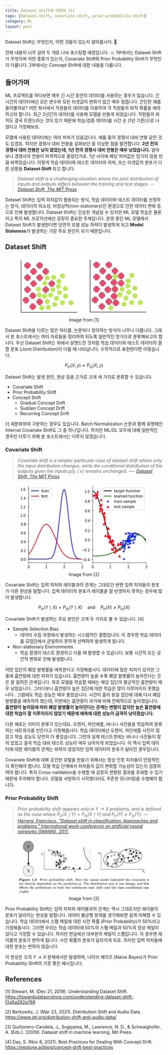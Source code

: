 ```yaml
---
title: Dataset Shift에 대하여 (1)
tags: [dataset-shift, covariate-shift, prior-probability-shift]
category: ML
layout: post
---
```


Dataset Shift는 무엇인지, 어떤 것들이 있는지 알아봅시다. 👀

<!--more-->

전체 내용이 너무 길어 두 개로 나눠 포스팅할 예정입니다. ☺️ 
1부에서는 Dataset Shift가 무엇이며 어떤 종류가 있는지, Covariate Shift와 Prior Probability Shift가 무엇인지 다룹니다.
2부에서는 Concept Shift에 대한 내용을 다룹니다.

## 들어가며

ML 프로젝트를 하다보면 매우 긴 시간 동안의 데이터를 사용하는 경우가 많습니다. 긴 시간의 데이터에선 모든 변수와 모든 타겟값이 변화가 없긴 매우 힘듭니다. 간단한 예를 들어볼까요? 어떤 회사에서 직원들의 데이터를 이용하여 각 직원들의 퇴직 확률을 예측하고자 합니다. 최근 2년간의 데이터를 사용해 모델을 만들게 되었습니다. 직원들의 퇴직도 결국 트렌드라는 것이 있기 때문에 학습/검증 데이터를 시간 순 (1년 기준)으로 나눴다고 가정해보죠. 

모델에 사용된 데이터에는 여러 피처가 있을겁니다. 예를 들어 경쟁사 대비 연봉 같은 것도 있겠죠. 하지만 경쟁사 대비 연봉을 살펴보던 중 이상한 점을 발견합니다. **2년 전의 경쟁사 대비 연봉은 낮지 않았는데, 1년 전의 경쟁사 대비 연봉은 매우 낮았습니다.** 알아보니 경쟁사의 연봉이 파격적으로 올랐던거죠. 1년 사이에 해당 피처값은 믿기지 않을 만큼 바뀌었습니다. 이렇게 학습 데이터와 테스트 데이터의 피처, 또는 타겟값의 분포가 다른 상황을 **Dataset Shift** 라고 합니다.

> *Dataset shift is a challenging situation where the joint distribution of inputs and outputs differs between the training and test stages. --  [Dataset Shift, The MIT Press](https://cs.nyu.edu/~roweis/papers/invar-chapter.pdf)*
> 

Dataset Shift는 입력 피처값이 활용되는 방식, 학습 데이터와 테스트 데이터를 선정하는 방식, 데이터의 희소성, 비정상적(non-stationary)인 환경으로 인한 데이터 변화 등으로 인해 발생합니다.  Dataset Shift는 단순한 개념일 수 있지만 ML 모델 학습은 물론이고 특히 ML 프로덕션에선 굉장히 중요한 주제입니다. 운영 중인 ML 모델에서 Dataset Shift가 발생한다면 당연히 모델 성능 하락이 발생하게 되고 **Model Staleness**가 발생하는 가장 주요 원인이 되기 때문입니다.

## Dataset Shift

<figure>
  <img src='/assets/images/2021-11-19-about-dataset-shift-1/dataset_shift.png'>
  <figcaption style="text-align: center;">Image from [1]</figcaption>
</figure>


Dataset Shift을 다루는 많은 아티클, 논문마다 정의하는 방식이 너무나 다릅니다. 그래서 본 포스트에서는 여러 자료들을 정리하여 되도록 일반적인 방식으로 분류해보고자 합니다. 우선 Dataset Shift는 위에서 설명드린 것처럼 학습 데이터와 테스트 데이터의 결합 분포 (Joint Distribution)이 다를 때 나타납니다. 수학적으로 표현한다면 이렇습니다.

$$P_{tr}(X, y) \neq P_{ts} (X, y)$$

Dataset Shift는 발생 원인, 현상 등을 근거로 크게 세 가지로 분류할 수 있습니다.

- Covariate Shift
- Prior Probability Shift
- Concept Shift
    - Gradual Concept Drift
    - Sudden Concept Drift
    - Recurring Concept Drift

더 세분화하여 구분하는 경우도 있습니다. Batch Normalization 논문과 함께 유명해진 Internal Covariate Shift도 그 중 하나입니다. 하지만 ML/DL 모두에 대해 일반적인 경우만 다루기 위해 본 포스트에서는 다루지 않겠습니다.

### Covariate Shift

> *Covariate shift is a simpler particular case of dataset shift where only the input distribution changes, while the conditional distribution of the outputs given the inputs $p(y \mid x)$ remains unchanged. —- [Dataset Shift, The MIT Press](https://cs.nyu.edu/~roweis/papers/invar-chapter.pdf)*
> 

<figure>
  <img src='/assets/images/2021-11-19-about-dataset-shift-1/covariate_shift.png'>
  <figcaption style="text-align: center;">Image from [2]</figcaption>
</figure>

Covariate Shift는 입력 피처와 레이블과의 관계는 그대로인 반면 입력 피처들의 분포가 다른 현상을 말합니다. 입력 데이터의 분포가 레이블을 잘 반영하지 못하는 경우에 많이 발생합니다.

$$P_{tr}(Y \mid X) = P_{ts} (Y \mid X) \quad \text{and} \quad P_{tr}(X) \neq P_{ts}(X)$$

Covariate Shift가 발생하는 주요 원인은 크게 두 가지로 볼 수 있습니다. [4]

- Sample Selection Bias
    - 데이터 수집 과정에서 발생하는 시스템적인 결함입니다. 이 경우엔 학습 데이터를 모집단에서 균일하지 못하게 선택하여 발생하게 됩니다.
- Non-stationary Environments
    - 학습 환경이 테스트 환경하고 다를 때 발생할 수 있습니다. 보통 시간적 또는 공간적 변화로 인해 발생합니다.

어떤 집단의 폐암 발병률을 예측한다고 가정해봅시다. 데이터에 많은 피처가 있지만 그 중에 흡연량에 대한 피처가 있습니다. 흡연량이 높을 수록 폐암 발병률이 높아진다는 것은 잘 알려진 관계입니다. 최초 모델을 학습할 때에는 해당 집단의 평균적인 흡연량이 매우 낮았습니다. 그러다보니 흡연량이 높은 집단에 대한 학습은 많이 이루어지지 못했습니다.. 그럼에도 학습 성능은 매우 좋았습니다. 시간이 흘러 동일 집단에 대해 다시 폐암 발병률을 예측하려 했는데, 이번에는 흡연량이 과거에 비해 전체적으로 높아졌습니다. **흡연량이 높아짐에 따라 폐암 발병률이 높아진다는 관계는 변함이 없지만 높은 흡연량에 대한 학습이 잘 이루어지지 않았기 때문에 예측에 대한 성능이 급격히 낮아졌습니다.**

다른 예로는 이미지 분류가 있는데요. 오렌지, 파인애플, 바나나 사진들을 학습하여 분류하는 네트워크를 만든다고 가정해봅시다. 학습 데이터에선 오렌지, 파인애플 사진이 많았고 학습 성능도 당연히 더 좋았습니다. 그런데 실제 테스트셋에는 바나나 사진들이 많이 있었고 결국 학습 대비 테스트 성능이 매우 낮아지게 되었습니다. 이 역시 입력 데이터에 대한 레이블의 관계는 바뀌지 않았지만 입력 데이터의 분포가 달라진 경우입니다.

Covariate Shift에 대해 강건한 모델을 만들기 위해서는 항상 인풋 피처들이 안정적인지 확인해야 합니다. 모델 학습 단계에서 피처들의 값이 변화할 가능성이 있는지 검증하여야 합니다. 특히 Cross-validation을 수행할 때 굉장히 편향된 결과를 초래할 수 있기 때문에 주의해야 합니다. 모델을 서빙하기 시작했더라도 꾸준한 모니터링을 수행해야 합니다.

### Prior Probability Shift

> *Prior probability shift appears only in $Y \to X$ problems, and is defined as the case where $P_{tr}(X \mid Y) = P_{ts}(X \mid Y)$ and $P_{tr}(Y) \neq P_{ts}(Y)$. —  [Herrera, Francisco. "Dataset shift in classification: Approaches and problems." International work-conference on artificial neural networks (IWANN). 2011.](http://iwann.ugr.es/2011/pdf/InvitedTalk-FHerrera-IWANN11.pdf)*


<figure>
  <img src='/assets/images/2021-11-19-about-dataset-shift-1/prior_probability_shift.png'>
  <figcaption style="text-align: center;">Image from [3]</figcaption>
</figure>

Prior Probability Shift는 입력 피처와 레이블과의 관계는 역시 그대로지만 레이블의 분포가 달라지는 현상을 말합니다. 데이터 불균형 문제를 생각해보면 쉽게 이해할 수 있습니다. 학습 데이터에서 스팸 메일에 대한 사전 확률 (Prior Probability)가 50%라고 가정해봅시다. 그러면 우리는 학습 데이터에 50%의 스팸 메일과 50%의 정상 메일이 있다고 가정할 수 있습니다. 하지만 현실에선 대부분의 메일이 스팸입니다. 이 경우엔 레이블의 분포가 변하게 됩니다. 사전 확률의 분포가 달라지게 되죠. 하지만 입력 피처들에 대한 분포는 변하지 않습니다.

이 현상은 오직 $Y \to X$ 문제에서만 발생하며, 나이브 베이즈 (Näive Bayes)가 Prior Probability Shift의 가장 좋은 예시입니다.

## References

[1] Stewart, M. (Dec 21, 2019). Understanding Dataset Shift. https://towardsdatascience.com/understanding-dataset-shift-f2a5a262a766

[2] Berkowitz, J. (Mar 23, 2021). Distribution Shift and Audio Data. https://www.iqt.org/distribution-shift-and-audio-data/

[3] Quiñonero-Candela, J., Sugiyama, M., Lawrence, N. D., & Schwaighofer, A. (Eds.). (2009). Dataset shift in machine learning. Mit Press.

[4] Das, S. (Nov 8, 2021). Best Practices for Dealing With Concept Drift. https://neptune.ai/blog/concept-drift-best-practices